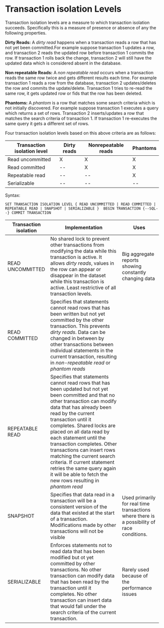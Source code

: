 # Transaction isolation Levels

Transaction isolation levels are a measure to which transaction isolation succeeds. Specifically this is a measure of presence or absence of any the following properties.

**Dirty Reads:** A *dirty read* happens when a transaction reads a row that has not yet been committed.For example suppose transaction 1 updates a row, and transaction 2 reads the updated row before transaction 1 commits the row. If transaction 1 rolls back the change, transaction 2 will still have the updated data which is considered absent in the database. 

**Non repeatable Reads:** A *non repeatable read* occurs when a transaction reads the same row twice and gets different results each time. For example transaction 1 reads a row from the database, transaction 2 updates/deletes the row and commits the update/delete. Transaction 1 tries to re-read the same row, it gets updated row or fids that the row has been deleted.

**Phantoms:** A *phantom* is a row that matches some search criteria which is not initially discovered. For example suppose transaction 1 executes a query which returns a set of rows. Transaction 2 inserts/updates a row that matches the search criteria of transaction 1. If transaction 1 re-executes the same query it gets a different set of rows.


Four transaction isolation levels based on this above criteria are as follows:

Transaction isolation level | Dirty reads	| Nonrepeatable reads | Phantoms |
--- | --- | --- | ---
Read uncommitted |X|X|X
Read committed|--|X|X
Repeatable read	|--|--|X
Serializable|--|--|--


Syntax:
  
`SET TRANSACTION ISOLATION LEVEL
    { READ UNCOMMITTED
    | READ COMMITTED
    | REPEATABLE READ
    | SNAPSHOT
    | SERIALIZABLE
    } 
    BEGIN TRANSACTION
    {--SQL--}
    COMMIT TRANSACTION`
 
Transaction isolation | Implementation | Uses
---|---|---
READ UNCOMMITTED | No shared lock to prevent other transactions from modifying the data while this transaction is active. It allows *dirty reads*, values in the row can appear or disappear in the dataset while this transaction is active. Least restrictive of all transaction levels.| Big aggregate reports showing constantly changing data
READ COMMITTED | Specifies that statements cannot read rows that has been written but not yet committed by the other transaction. This prevents *dirty reads*. Data can be changed in between by other transactions between individual statements in the current transaction, resulting in *non-repeatable read* or *phantom reads* | 
REPEATABLE READ | Specifies that statements cannot read rows that has been updated but not yet been committed and that no other transaction can modify data that has already been read by the current transaction until it completes. Shared locks are placed on all data read by each statement until the transaction completes. Other transactions can insert rows matching the current search criteria. If current statement retries the same query again it will be able to fetch the new rows resulting in *phantom read*|
SNAPSHOT| Specifies that data read in a transaction will be a consistent version of the data that existed at the start of a transaction. Modifications made by other transactions will not be visible | Used primarily for real time transactions where there is a possibility of race conditions.
SERIALIZABLE | Enforces statements not to read data that has been modified but ot yet committed by other transactions. No other transaction can modify data that has been read by the transaction until it completes. No other transaction can insert data that would fall under the search criteria of the current transaction. | Rarely used because of the performance issues
